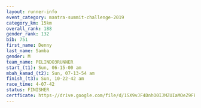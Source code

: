 ```yaml
---
layout: runner-info 
event_category: mantra-summit-challenge-2019 
category_km: 15km 
overall_rank: 188
gender_rank: 132
bib: 751
first_name: Denny
last_name: Samba
gender: M
team_name: PELINDO3RUNNER
start_(t1): Sun, 06-15-00 am
mbah_kamad_(t2): Sun, 07-13-54 am
finish_(t3): Sun, 10-22-42 am
race_time: 4-07-42
status: FINISHER
certficate: https-//drive.google.com/file/d/1SX9vJF4DnhO0IJMZUIaMOeZ9FEuwLl01/view?usp=sharing
---
```

